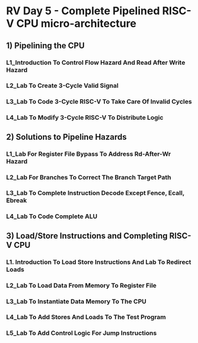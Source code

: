 # RV Day 5 - Complete Pipelined RISC-V CPU micro-architecture
## 1) Pipelining the CPU
### L1_Introduction To Control Flow Hazard And Read After Write Hazard
### L2_Lab To Create 3-Cycle Valid Signal
### L3_Lab To Code 3-Cycle RISC-V To Take Care Of Invalid Cycles
### L4_Lab To Modify 3-Cycle RISC-V To Distribute Logic
## 2) Solutions to Pipeline Hazards
### L1_Lab For Register File Bypass To Address Rd-After-Wr Hazard
### L2_Lab For Branches To Correct The Branch Target Path
### L3_Lab To Complete Instruction Decode Except Fence, Ecall, Ebreak
### L4_Lab To Code Complete ALU
## 3) Load/Store Instructions and Completing RISC-V CPU
### L1. Introduction To Load Store Instructions And Lab To Redirect Loads
### L2_Lab To Load Data From Memory To Register File
### L3_Lab To Instantiate Data Memory To The CPU
### L4_Lab To Add Stores And Loads To The Test Program
### L5_Lab To Add Control Logic For Jump Instructions
